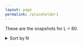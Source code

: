```yaml
---
layout: page
permalink: /placeholder1
---
```


These are the snapshots for L = 80. 

<details>
<summary>Sort by N</summary>

<details>
    <summary> N = 1000</summary>
    
    <details>
    <summary>Sort by r0</summary>


     <details>
        <summary> N = 1000, r0 = 1.2 </summary>


          <details>
            <summary>N = 1000, r0 = 1.2, r1 = 0.0 r0</summary>
            <p float="left">

            <img src="{{ site.baseurl }}/images/snapshots/N1000/N1000L80rzero1.2r10.0rtheta0.05.png"  style="width: 420px;"/>
            <img src="{{ site.baseurl }}/images/snapshots/N1000/N1000L80rzero1.2r10.0rtheta0.1.png"  style="width: 420px;"/>
  
              </p>
                      <p float="left">

            <img src="{{ site.baseurl }}/images/snapshots/N1000/N1000L80rzero1.2r10.0rtheta0.5.png"  style="width: 420px;"/>
            <img src="{{ site.baseurl }}/images/snapshots/N1000/N1000L80rzero1.2r10.0rtheta5.0.png"  style="width: 420px;"/>
  
            
               </p>
           <p align = "center">
           1. TOP LEFT - r_theta = 0.05,2. TOP RIGHT - r_theta = 0.1, 3. BOTTOM LEFT- r_theta = 0.5, 4. BOTTOM RIGHT- r_theta = 5.0
          </p>
     
          </details>
          <details>
            <summary>N = 1000, r0 = 1.2, r1 = 0.1 r0 </summary>
                      <p float="left">

            <img src="{{ site.baseurl }}/images/snapshots/N1000/N1000L80rzero1.2r10.12rtheta0.05.png"  style="width: 420px;"/>
            <img src="{{ site.baseurl }}/images/snapshots/N1000/N1000L80rzero1.2r10.12rtheta0.1.png"  style="width: 420px;"/>
  
              </p>
                      <p float="left">

            <img src="{{ site.baseurl }}/images/snapshots/N1000/N1000L80rzero1.2r10.12rtheta0.5.png"  style="width: 420px;"/>
            <img src="{{ site.baseurl }}/images/snapshots/N1000/N1000L80rzero1.2r10.12rtheta5.0.png"  style="width: 420px;"/>
  
            
               </p>
           <p align = "center">
           1. TOP LEFT - r_theta = 0.05,2. TOP RIGHT - r_theta = 0.1, 3. BOTTOM LEFT- r_theta = 0.5, 4. BOTTOM RIGHT- r_theta = 5.0
          </p>
          </details>
          <details>
            <summary>N = 1000, r0 = 1.2, r1 = 0.5 r0 </summary>
                    <p float="left">

            <img src="{{ site.baseurl }}/images/snapshots/N1000/N1000L80rzero1.2r10.6rtheta0.05.png"  style="width: 420px;"/>
            <img src="{{ site.baseurl }}/images/snapshots/N1000/N1000L80rzero1.2r10.6rtheta0.1.png"  style="width: 420px;"/>
  
              </p>
                      <p float="left">

            <img src="{{ site.baseurl }}/images/snapshots/N1000/N1000L80rzero1.2r10.6rtheta0.5.png"  style="width: 420px;"/>
            <img src="{{ site.baseurl }}/images/snapshots/N1000/N1000L80rzero1.2r10.6rtheta5.0.png"  style="width: 420px;"/>
  
            
               </p>
           <p align = "center">
           1. TOP LEFT - r_theta = 0.05,2. TOP RIGHT - r_theta = 0.1, 3. BOTTOM LEFT- r_theta = 0.5, 4. BOTTOM RIGHT- r_theta = 5.0
          </p>
           </details>
       </details>

     <details>
        <summary>N = 1000, r0 = 5.7 </summary>


          <details>
            <summary>N = 1000, r0 = 5.7, r1 = 0.0 r0</summary>
                      <p float="left">

            <img src="{{ site.baseurl }}/images/snapshots/N1000/N1000L80rzero5.7r10.0rtheta0.05.png"  style="width: 420px;"/>
            <img src="{{ site.baseurl }}/images/snapshots/N1000/N1000L80rzero5.7r10.0rtheta0.1.png"  style="width: 420px;"/>
  
              </p>
                      <p float="left">

            <img src="{{ site.baseurl }}/images/snapshots/N1000/N1000L80rzero5.7r10.0rtheta0.5.png"  style="width: 420px;"/>
            <img src="{{ site.baseurl }}/images/snapshots/N1000/N1000L80rzero5.7r10.0rtheta5.0.png"  style="width: 420px;"/>
  
            
               </p>
           <p align = "center">
           1. TOP LEFT - r_theta = 0.05,2. TOP RIGHT - r_theta = 0.1, 3. BOTTOM LEFT- r_theta = 0.5, 4. BOTTOM RIGHT- r_theta = 5.0
          </p>
          </details>
          <details>
            <summary>N = 1000, r0 = 5.7, r1 = 0.1 r0</summary>
                      <p float="left">

            <img src="{{ site.baseurl }}/images/snapshots/N1000/N1000L80rzero5.7r10.5700000000000001rtheta0.05.png"  style="width: 420px;"/>
            <img src="{{ site.baseurl }}/images/snapshots/N1000/N1000L80rzero5.7r10.5700000000000001rtheta0.1.png"  style="width: 420px;"/>
  
              </p>
                      <p float="left">

            <img src="{{ site.baseurl }}/images/snapshots/N1000/N1000L80rzero5.7r10.5700000000000001rtheta0.5.png"  style="width: 420px;"/>
            <img src="{{ site.baseurl }}/images/snapshots/N1000/N1000L80rzero5.7r10.5700000000000001rtheta5.0.png"  style="width: 420px;"/>
  
            
               </p>
           <p align = "center">
           1. TOP LEFT - r_theta = 0.05,2. TOP RIGHT - r_theta = 0.1, 3. BOTTOM LEFT- r_theta = 0.5, 4. BOTTOM RIGHT- r_theta = 5.0
          </p>
          </details>
          <details>
            <summary>N = 1000, r0 = 5.7, r1 = 0.5 r0</summary>
                          <p float="left">

            <img src="{{ site.baseurl }}/images/snapshots/N1000/N1000L80rzero5.7r12.85rtheta0.05.png"  style="width: 420px;"/>
            <img src="{{ site.baseurl }}/images/snapshots/N1000/N1000L80rzero5.7r12.85rtheta0.1.png"  style="width: 420px;"/>
  
              </p>
                      <p float="left">

            <img src="{{ site.baseurl }}/images/snapshots/N1000/N1000L80rzero5.7r12.85rtheta0.5.png"  style="width: 420px;"/>
            <img src="{{ site.baseurl }}/images/snapshots/N1000/N1000L80rzero5.7r12.85rtheta5.0.png"  style="width: 420px;"/>
  
            
               </p>
           <p align = "center">
           1. TOP LEFT - r_theta = 0.05,2. TOP RIGHT - r_theta = 0.1, 3. BOTTOM LEFT- r_theta = 0.5, 4. BOTTOM RIGHT- r_theta = 5.0
          </p>
           </details>
       </details>

      <details>
        <summary>N = 1000, r0 = 11.4 </summary>


          <details>
            <summary>N = 1000, r0 = 11.4, r1 = 0.0 r0</summary>
                          <p float="left">

            <img src="{{ site.baseurl }}/images/snapshots/N1000/N1000L80rzero11.4r10.0rtheta0.05.png"  style="width: 420px;"/>
            <img src="{{ site.baseurl }}/images/snapshots/N1000/N1000L80rzero11.4r10.0rtheta0.1.png"  style="width: 420px;"/>
  
              </p>
                      <p float="left">

            <img src="{{ site.baseurl }}/images/snapshots/N1000/N1000L80rzero11.4r10.0rtheta0.5.png"  style="width: 420px;"/>
            <img src="{{ site.baseurl }}/images/snapshots/N1000/N1000L80rzero11.4r10.0rtheta5.0.png"  style="width: 420px;"/>
  
            
               </p>
           <p align = "center">
           1. TOP LEFT - r_theta = 0.05,2. TOP RIGHT - r_theta = 0.1, 3. BOTTOM LEFT- r_theta = 0.5, 4. BOTTOM RIGHT- r_theta = 5.0
          </p>
          </details>
          <details>
            <summary>N = 1000, r0 = 11.4, r1 = 0.1 r0 </summary>
                            <p float="left">

            <img src="{{ site.baseurl }}/images/snapshots/N1000/N1000L80rzero11.4r11.1400000000000001rtheta0.05.png"  style="width: 420px;"/>
            <img src="{{ site.baseurl }}/images/snapshots/N1000/N1000L80rzero11.4r11.1400000000000001rtheta0.1.png"  style="width: 420px;"/>
  
              </p>
                      <p float="left">

            <img src="{{ site.baseurl }}/images/snapshots/N1000/N1000L80rzero11.4r11.1400000000000001rtheta0.5.png"  style="width: 420px;"/>
            <img src="{{ site.baseurl }}/images/snapshots/N1000/N1000L80rzero11.4r11.1400000000000001rtheta5.0.png"  style="width: 420px;"/>
  
            
               </p>
           <p align = "center">
           1. TOP LEFT - r_theta = 0.05,2. TOP RIGHT - r_theta = 0.1, 3. BOTTOM LEFT- r_theta = 0.5, 4. BOTTOM RIGHT- r_theta = 5.0
          </p>
          </details>
          <details>
            <summary>N = 1000, r0 = 11.4, r1 = 0.5 r0 </summary>
                  <p float="left">

            <img src="{{ site.baseurl }}/images/snapshots/N1000/N1000L80rzero11.4r15.7rtheta0.05.png"  style="width: 420px;"/>
            <img src="{{ site.baseurl }}/images/snapshots/N1000/N1000L80rzero11.4r15.7rtheta0.1.png"  style="width: 420px;"/>
  
              </p>
                      <p float="left">

            <img src="{{ site.baseurl }}/images/snapshots/N1000/N1000L80rzero11.4r15.7rtheta0.5.png"  style="width: 420px;"/>
            <img src="{{ site.baseurl }}/images/snapshots/N1000/N1000L80rzero11.4r15.7rtheta5.0.png"  style="width: 420px;"/>
  
            
               </p>
           <p align = "center">
           1. TOP LEFT - r_theta = 0.05,2. TOP RIGHT - r_theta = 0.1, 3. BOTTOM LEFT- r_theta = 0.5, 4. BOTTOM RIGHT- r_theta = 5.0
          </p>
           </details>
       </details>
    </details>
    
</details>
<details>
    <summary> N = 2000</summary>

    <details>
    <summary>Sort by r0</summary>


     <details>
        <summary> N = 2000, r0 = 1.2 </summary>


          <details>
            <summary>N = 2000, r0 = 1.2, r1 = 0.0 r0</summary>
            <p float="left">

            <img src="{{ site.baseurl }}/images/snapshots/N2000/N2000L80rzero1.2r10.0rtheta0.05.png"  style="width: 420px;"/>
            <img src="{{ site.baseurl }}/images/snapshots/N2000/N2000L80rzero1.2r10.0rtheta0.1.png"  style="width: 420px;"/>

              </p>
                      <p float="left">

            <img src="{{ site.baseurl }}/images/snapshots/N2000/N2000L80rzero1.2r10.0rtheta0.5.png"  style="width: 420px;"/>
            <img src="{{ site.baseurl }}/images/snapshots/N2000/N2000L80rzero1.2r10.0rtheta5.0.png"  style="width: 420px;"/>


               </p>
           <p align = "center">
           1. TOP LEFT - r_theta = 0.05,2. TOP RIGHT - r_theta = 0.1, 3. BOTTOM LEFT- r_theta = 0.5, 4. BOTTOM RIGHT- r_theta = 5.0
          </p>

          </details>
          <details>
            <summary>N = 2000, r0 = 1.2, r1 = 0.1 r0 </summary>
                      <p float="left">

            <img src="{{ site.baseurl }}/images/snapshots/N2000/N2000L80rzero1.2r10.12rtheta0.05.png"  style="width: 420px;"/>
            <img src="{{ site.baseurl }}/images/snapshots/N2000/N2000L80rzero1.2r10.12rtheta0.1.png"  style="width: 420px;"/>

              </p>
                      <p float="left">

            <img src="{{ site.baseurl }}/images/snapshots/N2000/N2000L80rzero1.2r10.12rtheta0.5.png"  style="width: 420px;"/>
            <img src="{{ site.baseurl }}/images/snapshots/N2000/N2000L80rzero1.2r10.12rtheta5.0.png"  style="width: 420px;"/>


               </p>
           <p align = "center">
           1. TOP LEFT - r_theta = 0.05,2. TOP RIGHT - r_theta = 0.1, 3. BOTTOM LEFT- r_theta = 0.5, 4. BOTTOM RIGHT- r_theta = 5.0
          </p>
          </details>
          <details>
            <summary>N = 2000, r0 = 1.2, r1 = 0.5 r0 </summary>
                    <p float="left">

            <img src="{{ site.baseurl }}/images/snapshots/N2000/N2000L80rzero1.2r10.6rtheta0.05.png"  style="width: 420px;"/>
            <img src="{{ site.baseurl }}/images/snapshots/N2000/N2000L80rzero1.2r10.6rtheta0.1.png"  style="width: 420px;"/>

              </p>
                      <p float="left">

            <img src="{{ site.baseurl }}/images/snapshots/N2000/N2000L80rzero1.2r10.6rtheta0.5.png"  style="width: 420px;"/>
            <img src="{{ site.baseurl }}/images/snapshots/N2000/N2000L80rzero1.2r10.6rtheta5.0.png"  style="width: 420px;"/>


               </p>
           <p align = "center">
           1. TOP LEFT - r_theta = 0.05,2. TOP RIGHT - r_theta = 0.1, 3. BOTTOM LEFT- r_theta = 0.5, 4. BOTTOM RIGHT- r_theta = 5.0
          </p>
           </details>
       </details>

     <details>
        <summary>N = 2000, r0 = 5.7 </summary>


          <details>
            <summary>N = 2000, r0 = 5.7, r1 = 0.0 r0</summary>
                      <p float="left">

            <img src="{{ site.baseurl }}/images/snapshots/N2000/N2000L80rzero5.7r10.0rtheta0.05.png"  style="width: 420px;"/>
            <img src="{{ site.baseurl }}/images/snapshots/N2000/N2000L80rzero5.7r10.0rtheta0.1.png"  style="width: 420px;"/>

              </p>
                      <p float="left">

            <img src="{{ site.baseurl }}/images/snapshots/N2000/N2000L80rzero5.7r10.0rtheta0.5.png"  style="width: 420px;"/>
            <img src="{{ site.baseurl }}/images/snapshots/N2000/N2000L80rzero5.7r10.0rtheta5.0.png"  style="width: 420px;"/>


               </p>
           <p align = "center">
           1. TOP LEFT - r_theta = 0.05,2. TOP RIGHT - r_theta = 0.1, 3. BOTTOM LEFT- r_theta = 0.5, 4. BOTTOM RIGHT- r_theta = 5.0
          </p>
          </details>
          <details>
            <summary>N = 2000, r0 = 5.7, r1 = 0.1 r0</summary>
                      <p float="left">

            <img src="{{ site.baseurl }}/images/snapshots/N2000/N2000L80rzero5.7r10.5700000000000001rtheta0.05.png"  style="width: 420px;"/>
            <img src="{{ site.baseurl }}/images/snapshots/N2000/N2000L80rzero5.7r10.5700000000000001rtheta0.1.png"  style="width: 420px;"/>

              </p>
                      <p float="left">

            <img src="{{ site.baseurl }}/images/snapshots/N2000/N2000L80rzero5.7r10.5700000000000001rtheta0.5.png"  style="width: 420px;"/>
            <img src="{{ site.baseurl }}/images/snapshots/N2000/N2000L80rzero5.7r10.5700000000000001rtheta5.0.png"  style="width: 420px;"/>


               </p>
           <p align = "center">
           1. TOP LEFT - r_theta = 0.05,2. TOP RIGHT - r_theta = 0.1, 3. BOTTOM LEFT- r_theta = 0.5, 4. BOTTOM RIGHT- r_theta = 5.0
          </p>
          </details>
          <details>
            <summary>N = 2000, r0 = 5.7, r1 = 0.5 r0</summary>
                          <p float="left">

            <img src="{{ site.baseurl }}/images/snapshots/N2000/N2000L80rzero5.7r12.85rtheta0.05.png"  style="width: 420px;"/>
            <img src="{{ site.baseurl }}/images/snapshots/N2000/N2000L80rzero5.7r12.85rtheta0.1.png"  style="width: 420px;"/>

              </p>
                      <p float="left">

            <img src="{{ site.baseurl }}/images/snapshots/N2000/N2000L80rzero5.7r12.85rtheta0.5.png"  style="width: 420px;"/>
            <img src="{{ site.baseurl }}/images/snapshots/N2000/N2000L80rzero5.7r12.85rtheta5.0.png"  style="width: 420px;"/>


               </p>
           <p align = "center">
           1. TOP LEFT - r_theta = 0.05,2. TOP RIGHT - r_theta = 0.1, 3. BOTTOM LEFT- r_theta = 0.5, 4. BOTTOM RIGHT- r_theta = 5.0
          </p>
           </details>
       </details>

      <details>
        <summary>N = 2000, r0 = 11.4 </summary>


          <details>
            <summary>N = 2000, r0 = 11.4, r1 = 0.0 r0</summary>
                          <p float="left">

            <img src="{{ site.baseurl }}/images/snapshots/N2000/N2000L80rzero11.4r10.0rtheta0.05.png"  style="width: 420px;"/>
            <img src="{{ site.baseurl }}/images/snapshots/N2000/N2000L80rzero11.4r10.0rtheta0.1.png"  style="width: 420px;"/>

              </p>
                      <p float="left">

            <img src="{{ site.baseurl }}/images/snapshots/N2000/N2000L80rzero11.4r10.0rtheta0.5.png"  style="width: 420px;"/>
            <img src="{{ site.baseurl }}/images/snapshots/N2000/N2000L80rzero11.4r10.0rtheta5.0.png"  style="width: 420px;"/>


               </p>
           <p align = "center">
           1. TOP LEFT - r_theta = 0.05,2. TOP RIGHT - r_theta = 0.1, 3. BOTTOM LEFT- r_theta = 0.5, 4. BOTTOM RIGHT- r_theta = 5.0
          </p>
          </details>
          <details>
            <summary>N = 2000, r0 = 11.4, r1 = 0.1 r0 </summary>
                            <p float="left">

            <img src="{{ site.baseurl }}/images/snapshots/N2000/N2000L80rzero11.4r11.1400000000000001rtheta0.05.png"  style="width: 420px;"/>
            <img src="{{ site.baseurl }}/images/snapshots/N2000/N2000L80rzero11.4r11.1400000000000001rtheta0.1.png"  style="width: 420px;"/>

              </p>
                      <p float="left">

            <img src="{{ site.baseurl }}/images/snapshots/N2000/N2000L80rzero11.4r11.1400000000000001rtheta0.5.png"  style="width: 420px;"/>
            <img src="{{ site.baseurl }}/images/snapshots/N2000/N2000L80rzero11.4r11.1400000000000001rtheta5.0.png"  style="width: 420px;"/>


               </p>
           <p align = "center">
           1. TOP LEFT - r_theta = 0.05,2. TOP RIGHT - r_theta = 0.1, 3. BOTTOM LEFT- r_theta = 0.5, 4. BOTTOM RIGHT- r_theta = 5.0
          </p>
          </details>
          <details>
            <summary>N = 2000, r0 = 11.4, r1 = 0.5 r0 </summary>
                  <p float="left">

            <img src="{{ site.baseurl }}/images/snapshots/N2000/N2000L80rzero11.4r15.7rtheta0.05.png"  style="width: 420px;"/>
            <img src="{{ site.baseurl }}/images/snapshots/N2000/N2000L80rzero11.4r15.7rtheta0.1.png"  style="width: 420px;"/>

              </p>
                      <p float="left">

            <img src="{{ site.baseurl }}/images/snapshots/N2000/N2000L80rzero11.4r15.7rtheta0.5.png"  style="width: 420px;"/>
            <img src="{{ site.baseurl }}/images/snapshots/N2000/N2000L80rzero11.4r15.7rtheta5.0.png"  style="width: 420px;"/>


               </p>
           <p align = "center">
           1. TOP LEFT - r_theta = 0.05,2. TOP RIGHT - r_theta = 0.1, 3. BOTTOM LEFT- r_theta = 0.5, 4. BOTTOM RIGHT- r_theta = 5.0
          </p>
           </details>
       </details>
    </details>
    
</details>
    

<details>
    <summary> N = 4000</summary>
    
    <details>
    <summary>Sort by r0</summary>


     <details>
        <summary> N = 4000, r0 = 1.2 </summary>


          <details>
            <summary>N = 4000, r0 = 1.2, r1 = 0.0 r0</summary>
            <p float="left">

            <img src="{{ site.baseurl }}/images/snapshots/N4000/N4000L80rzero1.2r10.0rtheta0.05.png"  style="width: 420px;"/>
            <img src="{{ site.baseurl }}/images/snapshots/N4000/N4000L80rzero1.2r10.0rtheta0.1.png"  style="width: 420px;"/>
  
              </p>
                      <p float="left">

            <img src="{{ site.baseurl }}/images/snapshots/N4000/N4000L80rzero1.2r10.0rtheta0.5.png"  style="width: 420px;"/>
            <img src="{{ site.baseurl }}/images/snapshots/N4000/N4000L80rzero1.2r10.0rtheta5.0.png"  style="width: 420px;"/>
  
            
               </p>
           <p align = "center">
           1. TOP LEFT - r_theta = 0.05,2. TOP RIGHT - r_theta = 0.1, 3. BOTTOM LEFT- r_theta = 0.5, 4. BOTTOM RIGHT- r_theta = 5.0
          </p>
     
          </details>
          <details>
            <summary>N = 4000, r0 = 1.2, r1 = 0.1 r0 </summary>
                      <p float="left">

            <img src="{{ site.baseurl }}/images/snapshots/N4000/N4000L80rzero1.2r10.12rtheta0.05.png"  style="width: 420px;"/>
            <img src="{{ site.baseurl }}/images/snapshots/N4000/N4000L80rzero1.2r10.12rtheta0.1.png"  style="width: 420px;"/>
  
              </p>
                      <p float="left">

            <img src="{{ site.baseurl }}/images/snapshots/N1000/N4000L80rzero1.2r10.12rtheta0.5.png"  style="width: 420px;"/>
            <img src="{{ site.baseurl }}/images/snapshots/N1000/N4000L80rzero1.2r10.12rtheta5.0.png"  style="width: 420px;"/>
  
            
               </p>
           <p align = "center">
           1. TOP LEFT - r_theta = 0.05,2. TOP RIGHT - r_theta = 0.1, 3. BOTTOM LEFT- r_theta = 0.5, 4. BOTTOM RIGHT- r_theta = 5.0
          </p>
          </details>
          <details>
            <summary>N = 4000, r0 = 1.2, r1 = 0.5 r0 </summary>
                    <p float="left">

            <img src="{{ site.baseurl }}/images/snapshots/N4000/N4000L80rzero1.2r10.6rtheta0.05.png"  style="width: 420px;"/>
            <img src="{{ site.baseurl }}/images/snapshots/N4000/N4000L80rzero1.2r10.6rtheta0.1.png"  style="width: 420px;"/>
  
              </p>
                      <p float="left">

            <img src="{{ site.baseurl }}/images/snapshots/N4000/N4000L80rzero1.2r10.6rtheta0.5.png"  style="width: 420px;"/>
            <img src="{{ site.baseurl }}/images/snapshots/N4000/N4000L80rzero1.2r10.6rtheta5.0.png"  style="width: 420px;"/>
  
            
               </p>
           <p align = "center">
           1. TOP LEFT - r_theta = 0.05,2. TOP RIGHT - r_theta = 0.1, 3. BOTTOM LEFT- r_theta = 0.5, 4. BOTTOM RIGHT- r_theta = 5.0
          </p>
           </details>
       </details>

     <details>
        <summary>N = 4000, r0 = 5.7 </summary>


          <details>
            <summary>N = 4000, r0 = 5.7, r1 = 0.0 r0</summary>
                      <p float="left">

            <img src="{{ site.baseurl }}/images/snapshots/N4000/N4000L80rzero5.7r10.0rtheta0.05.png"  style="width: 420px;"/>
            <img src="{{ site.baseurl }}/images/snapshots/N4000/N4000L80rzero5.7r10.0rtheta0.1.png"  style="width: 420px;"/>
  
              </p>
                      <p float="left">

            <img src="{{ site.baseurl }}/images/snapshots/N4000/N4000L80rzero5.7r10.0rtheta0.5.png"  style="width: 420px;"/>
            <img src="{{ site.baseurl }}/images/snapshots/N4000/N4000L80rzero5.7r10.0rtheta5.0.png"  style="width: 420px;"/>
  
            
               </p>
           <p align = "center">
           1. TOP LEFT - r_theta = 0.05,2. TOP RIGHT - r_theta = 0.1, 3. BOTTOM LEFT- r_theta = 0.5, 4. BOTTOM RIGHT- r_theta = 5.0
          </p>
          </details>
          <details>
            <summary>N = 4000, r0 = 5.7, r1 = 0.1 r0</summary>
                      <p float="left">

            <img src="{{ site.baseurl }}/images/snapshots/N4000/N4000L80rzero5.7r10.5700000000000001rtheta0.05.png"  style="width: 420px;"/>
            <img src="{{ site.baseurl }}/images/snapshots/N4000/N4000L80rzero5.7r10.5700000000000001rtheta0.1.png"  style="width: 420px;"/>
  
              </p>
                      <p float="left">

            <img src="{{ site.baseurl }}/images/snapshots/N4000/N4000L80rzero5.7r10.5700000000000001rtheta0.5.png"  style="width: 420px;"/>
            <img src="{{ site.baseurl }}/images/snapshots/N4000/N4000L80rzero5.7r10.5700000000000001rtheta5.0.png"  style="width: 420px;"/>
  
            
               </p>
           <p align = "center">
           1. TOP LEFT - r_theta = 0.05,2. TOP RIGHT - r_theta = 0.1, 3. BOTTOM LEFT- r_theta = 0.5, 4. BOTTOM RIGHT- r_theta = 5.0
          </p>
          </details>
          <details>
            <summary>N = 4000, r0 = 5.7, r1 = 0.5 r0</summary>
                          <p float="left">

            <img src="{{ site.baseurl }}/images/snapshots/N4000/N4000L80rzero5.7r12.85rtheta0.05.png"  style="width: 420px;"/>
            <img src="{{ site.baseurl }}/images/snapshots/N4000/N4000L80rzero5.7r12.85rtheta0.1.png"  style="width: 420px;"/>
  
              </p>
                      <p float="left">

            <img src="{{ site.baseurl }}/images/snapshots/N4000/N4000L80rzero5.7r12.85rtheta0.5.png"  style="width: 420px;"/>
            <img src="{{ site.baseurl }}/images/snapshots/N4000/N4000L80rzero5.7r12.85rtheta5.0.png"  style="width: 420px;"/>
  
            
               </p>
           <p align = "center">
           1. TOP LEFT - r_theta = 0.05,2. TOP RIGHT - r_theta = 0.1, 3. BOTTOM LEFT- r_theta = 0.5, 4. BOTTOM RIGHT- r_theta = 5.0
          </p>
           </details>
       </details>

      <details>
        <summary>N = 4000, r0 = 11.4 </summary>


          <details>
            <summary>N = 4000, r0 = 11.4, r1 = 0.0 r0</summary>
                          <p float="left">

            <img src="{{ site.baseurl }}/images/snapshots/N4000/N4000L80rzero11.4r10.0rtheta0.05.png"  style="width: 420px;"/>
            <img src="{{ site.baseurl }}/images/snapshots/N4000/N4000L80rzero11.4r10.0rtheta0.1.png"  style="width: 420px;"/>
  
              </p>
                      <p float="left">

            <img src="{{ site.baseurl }}/images/snapshots/N4000/N4000L80rzero11.4r10.0rtheta0.5.png"  style="width: 420px;"/>
            <img src="{{ site.baseurl }}/images/snapshots/N4000/N4000L80rzero11.4r10.0rtheta5.0.png"  style="width: 420px;"/>
  
            
               </p>
           <p align = "center">
           1. TOP LEFT - r_theta = 0.05,2. TOP RIGHT - r_theta = 0.1, 3. BOTTOM LEFT- r_theta = 0.5, 4. BOTTOM RIGHT- r_theta = 5.0
          </p>
          </details>
          <details>
            <summary>N = 4000, r0 = 11.4, r1 = 0.1 r0 </summary>
                            <p float="left">

            <img src="{{ site.baseurl }}/images/snapshots/N4000/N4000L80rzero11.4r11.1400000000000001rtheta0.05.png"  style="width: 420px;"/>
            <img src="{{ site.baseurl }}/images/snapshots/N4000/N4000L80rzero11.4r11.1400000000000001rtheta0.1.png"  style="width: 420px;"/>
  
              </p>
                      <p float="left">

            <img src="{{ site.baseurl }}/images/snapshots/N4000/N4000L80rzero11.4r11.1400000000000001rtheta0.5.png"  style="width: 420px;"/>
            <img src="{{ site.baseurl }}/images/snapshots/N4000/N4000L80rzero11.4r11.1400000000000001rtheta5.0.png"  style="width: 420px;"/>
  
            
               </p>
           <p align = "center">
           1. TOP LEFT - r_theta = 0.05,2. TOP RIGHT - r_theta = 0.1, 3. BOTTOM LEFT- r_theta = 0.5, 4. BOTTOM RIGHT- r_theta = 5.0
          </p>
          </details>
          <details>
            <summary>N = 4000, r0 = 11.4, r1 = 0.5 r0 </summary>
                  <p float="left">

            <img src="{{ site.baseurl }}/images/snapshots/N4000/N4000L80rzero11.4r15.7rtheta0.05.png"  style="width: 420px;"/>
            <img src="{{ site.baseurl }}/images/snapshots/N4000/N4000L80rzero11.4r15.7rtheta0.1.png"  style="width: 420px;"/>
  
              </p>
                      <p float="left">

            <img src="{{ site.baseurl }}/images/snapshots/N4000/N4000L80rzero11.4r15.7rtheta0.5.png"  style="width: 420px;"/>
            <img src="{{ site.baseurl }}/images/snapshots/N4000/N4000L80rzero11.4r15.7rtheta5.0.png"  style="width: 420px;"/>
  
            
               </p>
           <p align = "center">
           1. TOP LEFT - r_theta = 0.05,2. TOP RIGHT - r_theta = 0.1, 3. BOTTOM LEFT- r_theta = 0.5, 4. BOTTOM RIGHT- r_theta = 5.0
          </p>
           </details>
       </details>
    </details>
    
</details>
</details>

